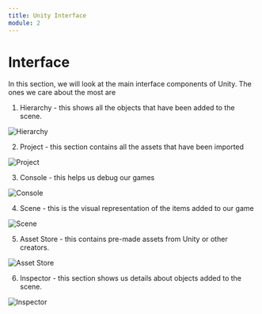```yaml
---
title: Unity Interface
module: 2
---
```


# Interface

In this section, we will look at the main interface components of Unity.  The ones we care about the most are

1. Hierarchy - this shows all the objects that have been added to the scene.

![Hierarchy](imgs/Hierarchy.png)

2. Project - this section contains all the assets that have been imported

![Project](imgs/Project.png)

3. Console - this helps us debug our games

![Console](imgs/console.png)

4. Scene - this is the visual representation of the items added to our game

![Scene](imgs/Scene.png)

5. Asset Store - this contains pre-made assets from Unity or other creators.

![Asset Store](imgs/AssetStore.png)

6. Inspector - this section shows us details about objects added to the scene.

![Inspector](imgs/Inspector.png)